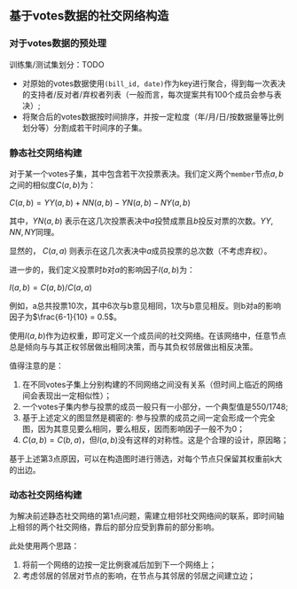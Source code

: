 ## 基于votes数据的社交网络构造

### 对于votes数据的预处理

训练集/测试集划分：TODO

- 对原始的votes数据使用`(bill_id, date)`作为key进行聚合，得到每一次表决的支持者/反对者/弃权者列表（一般而言，每次提案共有100个成员会参与表决）;
- 将聚合后的votes数据按时间排序，并按一定粒度（年/月/日/按数据量等比例划分等）分割成若干时间序的子集。

### 静态社交网络构建

对于某一个votes子集，其中包含若干次投票表决。我们定义两个`member`节点$a, b$之间的相似度$C(a, b)$为：

$C(a, b) = YY(a, b) + NN(a, b) - YN(a, b) - NY(a, b)$

其中，$YN(a, b)$ 表示在这几次投票表决中$a$投赞成票且$b$投反对票的次数。$YY, NN, NY$同理。

显然的， $C(a, a)$ 则表示在这几次表决中$a$成员投票的总次数（不考虑弃权）。

进一步的，我们定义投票时$b$对$a$的影响因子$I(a, b)$为：

$I(a, b) = C(a, b) / C(a, a)$

例如，a总共投票10次，其中6次与b意见相同，1次与b意见相反。则b对a的影响因子为$\frac{6-1}{10} = 0.5$。

使用$I(a, b)$作为边权重，即可定义一个成员间的社交网络。在该网络中，任意节点总是倾向与与其正权邻居做出相同决策，而与其负权邻居做出相反决策。

值得注意的是：

1. 在不同votes子集上分别构建的不同网络之间没有关系（但时间上临近的网络间会表现出一定相似性）；
2. 一个votes子集内参与投票的成员一般只有一小部分，一个典型值是550/1748;
3. 基于上述定义的图显然是稠密的: 参与投票的成员之间一定会形成一个完全图，因为其意见要么相同，要么相反，因而影响因子一般不为0；
4. $C(a, b) = C(b, a)$，但$I(a, b)$没有这样的对称性。这是个合理的设计，原因略；

基于上述第3点原因，可以在构造图时进行筛选，对每个节点只保留其权重前k大的出边。

### 动态社交网络构建

为解决前述静态社交网络的第1点问题，需建立相邻社交网络间的联系，即时间轴上相邻的两个社交网络，靠后的部分应受到靠前的部分影响。

此处使用两个思路：

1. 将前一个网络的边按一定比例衰减后加到下一个网络上；
2. 考虑邻居的邻居对节点的影响，在节点与其邻居的邻居之间建立边；

